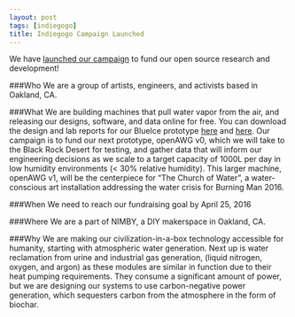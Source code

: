 ```yaml
---
layout: post
tags: [indiegogo]
title: Indiegogo Campaign Launched
---
```

We have <a href="https://igg.me/at/thechurchofwater">launched our campaign</a> to fund our open source research and development!
<!--more-->

###Who
We are a group of artists, engineers, and activists based in Oakland, CA.

###What
We are building machines that pull water vapor from the air, and releasing our designs, software, and data online for free. You can download the design and lab reports for our BlueIce prototype <a href="https://github.com/openawg/openawg/tree/master/blueice">here</a> and <a href="/2016/03/22/fresh-from-the-lab.html">here</a>.
Our campaign is to fund our next prototype, openAWG v0, which we will take to the Black Rock Desert for testing, and gather data that will inform our engineering decisions as we scale to a target capacity of 1000L per day in low humidity environments (< 30% relative humidity). This larger machine, openAWG v1, will be the centerpiece for “The Church of Water”, a water-conscious art installation addressing the water crisis for Burning Man 2016.

###When
We need to reach our fundraising goal by April 25, 2016

###Where
We are a part of NIMBY, a DIY makerspace in Oakland, CA.

###Why
We are making our civilization-in-a-box technology accessible for humanity, starting with atmospheric water generation. Next up is water reclamation from urine and industrial gas generation, (liquid nitrogen, oxygen, and argon) as these modules are similar in function due to their heat pumping requirements. They consume a significant amount of power, but we are designing our systems to use carbon-negative power generation, which sequesters carbon from the atmosphere in the form of biochar.
